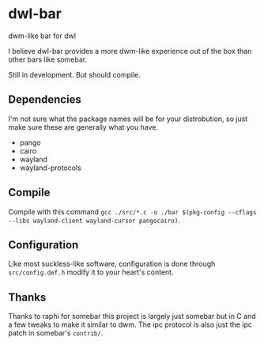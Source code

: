 # dwl-bar
dwm-like bar for dwl

I believe dwl-bar provides a more dwm-like experience out of the box than other bars like somebar.

Still in development. But should compile.

## Dependencies
I'm not sure what the package names will be for your distrobution, so just make sure these are generally what you have.
 + pango
 + cairo
 + wayland
 + wayland-protocols

## Compile
Compile with this command `gcc ./src/*.c -o ./bar $(pkg-config --cflags --libs wayland-client wayland-cursor pangocairo)`.

## Configuration
Like most suckless-like software, configuration is done through `src/config.def.h` modify it to your heart's content.

## Thanks
Thanks to raphi for somebar this project is largely just somebar but in C and a few tweaks to make it similar to dwm. The ipc protocol is also just the ipc patch in somebar's `contrib/`.
